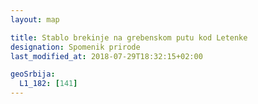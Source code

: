 ```yaml
---
layout: map

title: Stablo brekinje na grebenskom putu kod Letenke
designation: Spomenik prirode
last_modified_at: 2018-07-29T18:32:15+02:00

geoSrbija:
  L1_182: [141]
---
```


